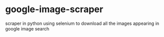 # google-image-scraper
scraper in python using selenium to download all the images appearing in google image search
